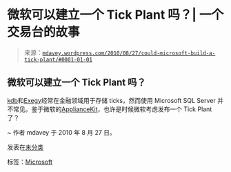 <!--yml

类别：未分类

日期：2024 年 05 月 18 日 06:20:13

-->

# 微软可以建立一个 Tick Plant 吗？| 一个交易台的故事

> 来源：[`mdavey.wordpress.com/2010/08/27/could-microsoft-build-a-tick-plant/#0001-01-01`](https://mdavey.wordpress.com/2010/08/27/could-microsoft-build-a-tick-plant/#0001-01-01)

## 微软可以建立一个 Tick Plant 吗？

[kdb](http://kx.com/)和[Exegy](http://www.exegy.com/)经常在金融领域用于存储 ticks，然而使用 Microsoft SQL Server 并不常见。鉴于微软的[Appliance](http://www.theregister.co.uk/2009/11/03/microsoft_sql_server_08_r2_ctp_2/)[Kit](http://msdn.microsoft.com/en-us/library/aa286528.aspx)，也许是时候微软考虑发布一个 Tick Plant 了？

~ 作者 mdavey 于 2010 年 8 月 27 日。

发表在[未分类](https://mdavey.wordpress.com/category/uncategorized/)

标签：[Microsoft](https://mdavey.wordpress.com/tag/microsoft/)
